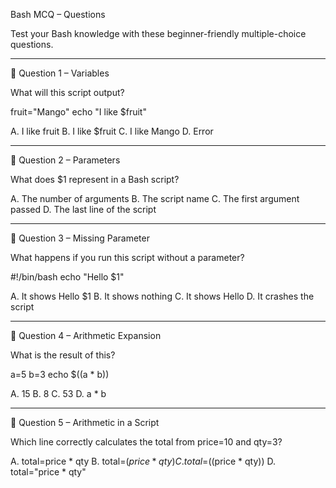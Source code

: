 Bash MCQ – Questions

Test your Bash knowledge with these beginner-friendly multiple-choice questions.

------------------------------------------------------------

🎯 Question 1 – Variables

What will this script output?

fruit="Mango"
echo "I like $fruit"

A. I like fruit
B. I like $fruit
C. I like Mango
D. Error

------------------------------------------------------------

🎯 Question 2 – Parameters

What does $1 represent in a Bash script?

A. The number of arguments
B. The script name
C. The first argument passed
D. The last line of the script

------------------------------------------------------------

🎯 Question 3 – Missing Parameter

What happens if you run this script without a parameter?

#!/bin/bash
echo "Hello $1"

A. It shows Hello $1
B. It shows nothing
C. It shows Hello
D. It crashes the script

------------------------------------------------------------

🎯 Question 4 – Arithmetic Expansion

What is the result of this?

a=5
b=3
echo $((a * b))

A. 15
B. 8
C. 53
D. a * b

------------------------------------------------------------

🎯 Question 5 – Arithmetic in a Script

Which line correctly calculates the total from price=10 and qty=3?

A. total=price * qty
B. total=$(price * qty)
C. total=$((price * qty))
D. total="price * qty"


